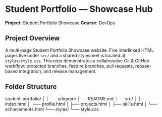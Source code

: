 # Student Portfolio — Showcase Hub

**Project:** Student Portfolio Showcase 
**Course:** DevOps

## Project Overview
A multi-page Student Portfolio Showcase website. Five interlinked HTML pages live under `src/` and a shared stylesheet is located at `styles/style.css`. This repo demonstrates a collaborative Git & GitHub workflow: protected branches, feature branches, pull requests, rebase-based integration, and release management.

## Folder Structure 

student-portfolio/
│
├── .gitignore
├── README.md
├── src/
│   ├── index.html
│   ├── profile.html
│   ├── projects.html
│   ├── skills.html
│   └── achievements.html
└── styles/
    └── style.css